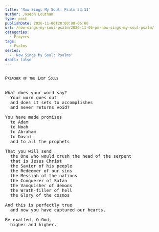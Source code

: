 ```yaml
---
title: 'Now Sings My Soul: Psalm 33:11'
author: Joseph Louthan
type: post
publishDate: 2020-11-06T20:00:00-06:00
url: /now-sings-my-soul-psalm/2020-11-06-pm-now-sings-my-soul-psalm/
categories:
  - Prayers
tags:
  - Psalms
series:
  - 'Now Sings My Soul: Psalms'
draft: false
---
```

<pre>
<div style="font-variant: small-caps;">
Preacher of the Lost Souls
</div>
&nbsp;
What does your word say?
  Your word goes out
  and does it sets to accomplishes
  and never returns void?

You have made promises
  to Adam
  to Noah
  to Abraham
  to David
  and to all the prophets

That you will send 
  the One who would crush the head of the serpent
  that is Jesus Christ
  the Savior of his people
  the Redeemer of our sins
  the Messiah of the nations
  the Conquerer of Satan
  the Vanquisher of demons
  the Wrath-filler of hell
  the Glory of the cosmos

And this is perfectly true
  and now you have captured our hearts.

Be exalted, O God,
  higher and higher.
</pre>